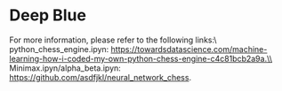 # Deep Blue

For more information, please refer to the following links:\\
python_chess_engine.ipyn: https://towardsdatascience.com/machine-learning-how-i-coded-my-own-python-chess-engine-c4c81bcb2a9a.\\
Minimax.ipyn/alpha_beta.ipyn: https://github.com/asdfjkl/neural_network_chess.
